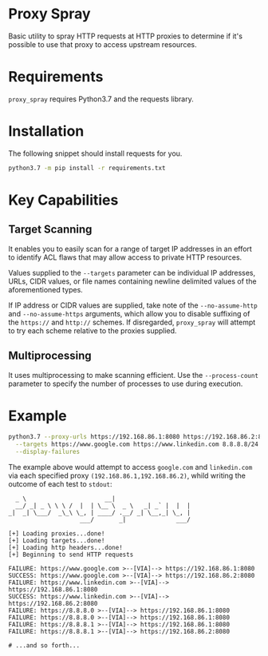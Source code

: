 # Proxy Spray

Basic utility to spray HTTP requests at HTTP proxies to determine
if it's possible to use that proxy to access upstream resources.

# Requirements

`proxy_spray` requires Python3.7 and the requests library.

# Installation

The following snippet should install requests for you.

```bash
python3.7 -m pip install -r requirements.txt
```

# Key Capabilities

## Target Scanning

It enables you to easily scan for a range of target IP addresses
in an effort to identify ACL flaws that may allow access to private
HTTP resources.

Values supplied to the `--targets` parameter can be individual IP
addresses, URLs, CIDR values, or file names containing newline
delimited values of the aforementioned types.

If IP address or CIDR values are supplied, take note of the 
`--no-assume-http` and `--no-assume-https` arguments, which
allow you to disable suffixing of the `https://` and `http://`
schemes. If disregarded, `proxy_spray` will attempt to try
each scheme relative to the proxies supplied.

## Multiprocessing

It uses multiprocessing to make scanning efficient. Use the
`--process-count` parameter to specify the number of processes
to use during execution.

# Example

```bash
python3.7 --proxy-urls https://192.168.86.1:8080 https://192.168.86.2:8080 \
  --targets https://www.google.com https://www.linkedin.com 8.8.8.8/24 \
  --display-failures
```

The example above would attempt to access `google.com` and `linkedin.com`
via each specified proxy `(192.168.86.1,192.168.86.2)`, whild writing the
outcome of each test to `stdout`:

```
  _ \                      __|
  __/ _| _ \ \ \ /  |  | \__ \  _ \   _| _` |  |  |
_|  _| \___/  _\_\ \_, | ____/ .__/ _| \__,_| \_, |
                    ___/       _|              ___/

[+] Loading proxies...done!
[+] Loading targets...done!
[+] Loading http headers...done!
[+] Beginning to send HTTP requests

FAILURE: https://www.google.com >--[VIA]--> https://192.168.86.1:8080
SUCCESS: https://www.google.com >--[VIA]--> https://192.168.86.2:8080
FAILURE: https://www.linkedin.com >--[VIA]--> https://192.168.86.1:8080
SUCCESS: https://www.linkedin.com >--[VIA]--> https://192.168.86.2:8080
FAILURE: https://8.8.8.0 >--[VIA]--> https://192.168.86.1:8080
FAILURE: https://8.8.8.0 >--[VIA]--> https://192.168.86.1:8080
FAILURE: https://8.8.8.1 >--[VIA]--> https://192.168.86.1:8080
FAILURE: https://8.8.8.1 >--[VIA]--> https://192.168.86.2:8080

# ...and so forth...
```

